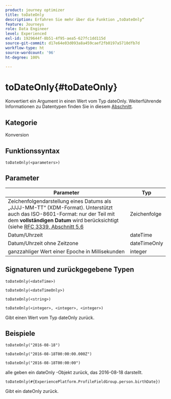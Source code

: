 ```yaml
---
product: journey optimizer
title: toDateOnly
description: Erfahren Sie mehr über die Funktion „toDateOnly“
feature: Journeys
role: Data Engineer
level: Experienced
exl-id: 1929644f-8b51-4f95-aea5-627fc1dd115d
source-git-commit: d17e64e03d093a8a459caef2fb0197a5710dfb7d
workflow-type: ht
source-wordcount: '96'
ht-degree: 100%

---
```


# toDateOnly{#toDateOnly}

Konvertiert ein Argument in einen Wert vom Typ dateOnly. Weiterführende Informationen zu Datentypen finden Sie in diesem [Abschnitt](../expression/data-types.md).

## Kategorie

Konversion

## Funktionssyntax

`toDateOnly(<parameters>)`

## Parameter

| Parameter | Typ |
|-----------|------------------|
| Zeichenfolgendarstellung eines Datums als „JJJJ-MM-TT“ (XDM-Format). Unterstützt auch das ISO-8601-Format: nur der Teil mit dem **vollständigen Datum** wird berücksichtigt (siehe [RFC 3339, Abschnitt 5.6](https://www.rfc-editor.org/rfc/rfc3339#section-5.6) | Zeichenfolge |
| Datum/Uhrzeit | dateTime |
| Datum/Uhrzeit ohne Zeitzone | dateTimeOnly |
| ganzzahliger Wert einer Epoche in Millisekunden | integer |

## Signaturen und zurückgegebene Typen

`toDateOnly(<dateTime>)`

`toDateOnly(<dateTimeOnly>)`

`toDateOnly(<string>)`

`toDateOnly(<integer>, <integer>, <integer>)`

Gibt einen Wert vom Typ dateOnly zurück.

## Beispiele

`toDateOnly("2016-08-18")`

`toDateOnly("2016-08-18T00:00:00.000Z")`

`toDateOnly("2016-08-18T00:00:00")`

alle geben ein dateOnly -Objekt zurück, das 2016-08-18 darstellt.

`toDateOnly(#{ExperiencePlatform.ProfileFieldGroup.person.birthDate})`

Gibt ein dateOnly zurück.
